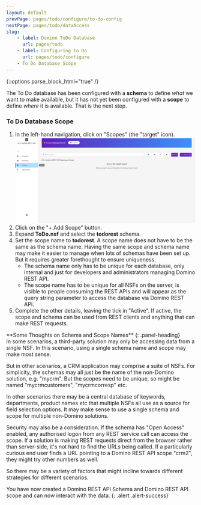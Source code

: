 ```yaml
---
layout: default
prevPage: pages/todo/configure/to-do-config
nextPage: pages/todo/dataAccess
slug:
    - label: Domino ToDo Database
      url: pages/todo
    - label: Configuring To Do
      url: pages/todo/configure
    - To Do Database Scope
---
```


{::options parse_block_html="true" /}

The To Do database has been configured with a **schema** to define _what_ we want to make available, but it has not yet been configured with a **scope** to define _where_ it is available. That is the next step.

### To Do Database Scope

1. In the left-hand navigation, click on "Scopes" (the "target" icon).
   ![To Do Menu](../images/configure/to-do-scopes.png)
1. Click on the "+ Add Scope" button.
1. Expand **ToDo.nsf** and select the **todorest** schema.
1. Set the scope name to **todorest**. A scope name does not have to be the same as the schema name. Having the same scope and schema name may make it easier to manage when lots of schemas have been set up. But it requires greater forethought to ensure uniqueness.
    - The schema name only has to be unique for each database, only internal and just for developers and administrators managing Domino REST API.
    - The scope name has to be unique for all NSFs on the server, is visible to people consuming the REST APIs and will appear as the query string parameter to access the database via Domino REST API.
1. Complete the other details, leaving the tick in "Active". If active, the scope and schema can be used from REST clients and anything that can make REST requests.

<div class="panel panel-info">
**Some Thoughts on Schema and Scope Names**
{: .panel-heading}
<div class="panel-body">
In some scenarios, a third-party solution may only be accessing data from a single NSF. In this scenario, using a single schema name and scope may make most sense.

But in other scenarios, a CRM application may comprise a suite of NSFs. For simplicity, the schemas may all just be the name of the non-Domino solution, e.g. "mycrm". But the scopes need to be unique, so might be named "mycrmcustomers", "mycrmcorresp" etc.

In other scenarios there may be a central database of keywords, departments, product names etc that multiple NSFs all use as a source for field selection options. It may make sense to use a single schema and scope for multiple non-Domino solutions.

Security may also be a consideration. If the schema has "Open Access" enabled, any authorised logon from any REST service call can access the scope. If a solution is making REST requests direct from the browser rather than server-side, it's not hard to find the URLs being called. If a particularly curious end user finds a URL pointing to a Domino REST API scope "crm2", they might try other numbers as well.

So there may be a variety of factors that might incline towards different strategies for different scenarios.
</div>
</div>

You have now created a Domino REST API Schema and Domino REST API scope and can now interact with the data.
{: .alert .alert-success}
